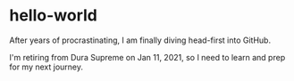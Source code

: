 # hello-world
After years of procrastinating, I am finally diving head-first into GitHub.

I'm retiring from Dura Supreme on Jan 11, 2021, so I need to learn and prep for my next journey.
